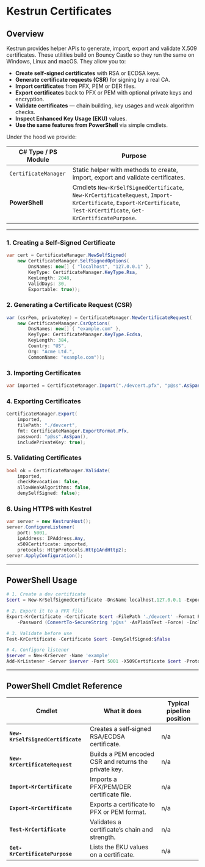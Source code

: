 # Kestrun Certificates

## Overview

Kestrun provides helper APIs to generate, import, export and validate X.509 certificates. These utilities build on Bouncy Castle so they run the same on Windows, Linux and macOS. They allow you to:

* **Create self‑signed certificates** with RSA or ECDSA keys.
* **Generate certificate requests (CSR)** for signing by a real CA.
* **Import certificates** from PFX, PEM or DER files.
* **Export certificates** back to PFX or PEM with optional private keys and encryption.
* **Validate certificates** — chain building, key usages and weak algorithm checks.
* **Inspect Enhanced Key Usage (EKU)** values.
* **Use the same features from PowerShell** via simple cmdlets.

Under the hood we provide:

| C# Type / PS Module | Purpose |
|-----------------------------------------|---------------------------------------------------------------------------------------------------------------------------------|
| `CertificateManager` | Static helper with methods to create, import, export and validate certificates. |
| **PowerShell** | Cmdlets `New-KrSelfSignedCertificate`, `New-KrCertificateRequest`, `Import-KrCertificate`, `Export-KrCertificate`, `Test-KrCertificate`, `Get-KrCertificatePurpose`. |

---

### 1. Creating a Self-Signed Certificate

```csharp
var cert = CertificateManager.NewSelfSigned(
    new CertificateManager.SelfSignedOptions(
        DnsNames: new[] { "localhost", "127.0.0.1" },
        KeyType: CertificateManager.KeyType.Rsa,
        KeyLength: 2048,
        ValidDays: 30,
        Exportable: true));
```

### 2. Generating a Certificate Request (CSR)

```csharp
var (csrPem, privateKey) = CertificateManager.NewCertificateRequest(
    new CertificateManager.CsrOptions(
        DnsNames: new[] { "example.com" },
        KeyType: CertificateManager.KeyType.Ecdsa,
        KeyLength: 384,
        Country: "US",
        Org: "Acme Ltd.",
        CommonName: "example.com"));
```

### 3. Importing Certificates

```csharp
var imported = CertificateManager.Import("./devcert.pfx", "p@ss".AsSpan());
```

### 4. Exporting Certificates

```csharp
CertificateManager.Export(
    imported,
    filePath: "./devcert", 
    fmt: CertificateManager.ExportFormat.Pfx,
    password: "p@ss".AsSpan(),
    includePrivateKey: true);
```

### 5. Validating Certificates

```csharp
bool ok = CertificateManager.Validate(
    imported,
    checkRevocation: false,
    allowWeakAlgorithms: false,
    denySelfSigned: false);
```

### 6. Using HTTPS with Kestrel

```csharp
var server = new KestrunHost();
server.ConfigureListener(
    port: 5001,
    ipAddress: IPAddress.Any,
    x509Certificate: imported,
    protocols: HttpProtocols.Http1AndHttp2);
server.ApplyConfiguration();
```

---

## PowerShell Usage

```powershell
# 1. Create a dev certificate
$cert = New-KrSelfSignedCertificate -DnsName localhost,127.0.0.1 -Exportable

# 2. Export it to a PFX file
Export-KrCertificate -Certificate $cert -FilePath './devcert' -Format Pfx `
    -Password (ConvertTo-SecureString 'p@ss' -AsPlainText -Force) -IncludePrivateKey

# 3. Validate before use
Test-KrCertificate -Certificate $cert -DenySelfSigned:$false

# 4. Configure listener
$server = New-KrServer -Name 'example'
Add-KrListener -Server $server -Port 5001 -X509Certificate $cert -Protocols Http1
```

---

## PowerShell Cmdlet Reference

| Cmdlet | What it does | Typical pipeline position |
|---------------------------------------|--------------------------------------------------------------------------|---------------------------|
| **`New-KrSelfSignedCertificate`** | Creates a self‑signed RSA/ECDSA certificate. | n/a |
| **`New-KrCertificateRequest`** | Builds a PEM encoded CSR and returns the private key. | n/a |
| **`Import-KrCertificate`** | Imports a PFX/PEM/DER certificate file. | n/a |
| **`Export-KrCertificate`** | Exports a certificate to PFX or PEM format. | n/a |
| **`Test-KrCertificate`** | Validates a certificate’s chain and strength. | n/a |
| **`Get-KrCertificatePurpose`** | Lists the EKU values on a certificate. | n/a |

